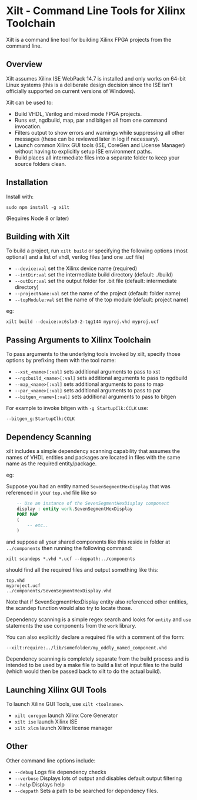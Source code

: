# Xilt - Command Line Tools for Xilinx Toolchain

Xilt is a command line tool for building Xilinx FPGA projects from the command line.

## Overview

Xilt assumes Xilinx ISE WebPack 14.7 is installed and only works on 64-bit Linux systems (this is a deliberate
design decision since the ISE isn't officially supported on current versions of Windows).

Xilt can be used to:

* Build VHDL, Verilog and mixed mode FPGA projects.
* Runs xst, ngdbuild, map, par and bitgen all from one command invocation.
* Filters output to show errors and warnings while suppressing all other messages (these can be reviewed later in log if necessary).
* Launch common Xilinx GUI tools (ISE, CoreGen and License Manager) without having to explicitly setup ISE environment paths.
* Build places all intermediate files into a separate folder to keep your source folders clean.

## Installation

Install with:

    sudo npm install -g xilt

(Requires Node 8 or later)

## Building with Xilt

To build a project, run `xilt build` or specifying the following options (most optional) and a list of vhdl, verilog files (and one .ucf file)

* `--device:val`            set the Xilinx device name (required)
* `--intDir:val`            set the intermediate build directory (default: ./build)
* `--outDir:val`            set the output folder for .bit file (default: intermediate directory)
* `--projectName:val`       set the name of the project (default: folder name)
* `--topModule:val`         set the name of the top module (default: project name)

eg:

    xilt build --device:xc6slx9-2-tqg144 myproj.vhd myproj.ucf

## Passing Arguments to Xilinx Toolchain

To pass arguments to the underlying tools invoked by xilt, specify those options by prefixing them with the tool name:


* `--xst_<name>[:val]`      sets additional arguments to pass to xst
* `--ngcbuild_<name>[:val]` sets additional arguments to pass to ngdbuild
* `--map_<name>[:val]`      sets additional arguments to pass to map
* `--par_<name>[:val]`      sets additional arguments to pass to par
* `--bitgen_<name>[:val]`   sets additional arguments to pass to bitgen

For example to invoke  bitgen with `-g StartupClk:CCLK` use:

    --bitgen_g:StartupClk:CCLK
    
## Dependency Scanning

xilt includes a simple dependency scanning capability that assumes the names
of VHDL entities and packages are located in files with the same name as the
required entity/package.

eg: 

Suppose you had an entity named `SevenSegmentHexDisplay` that was referenced
in your `top.vhd` file like so

```vhdl
	-- Use an instance of the SevenSegmentHexDisplay component
	display : entity work.SevenSegmentHexDisplay
	PORT MAP 
	(
        -- etc..
    )
```

and suppose all your shared components like this reside in folder at `../components`
then running the following command:

```
xilt scandeps *.vhd *.ucf --deppath:../components
```

should find all the required files and output something like this:

```
top.vhd
myproject.ucf
../components/SevenSegmentHexDisplay.vhd
```

Note that if SevenSegmentHexDisplay entity also referenced other entities, the 
scandep function would also try to locate those.

Dependency scanning is a simple regex search and looks for `entity` and `use` 
statements the use components from the `work` library.  

You can also explicitly declare a required file with a comment of the form:

```
--xilt:require:../lib/somefolder/my_oddly_named_component.vhd
```

Dependency scanning is completely separate from the build process and 
is intended to be used by a make file to build a list of input files to the build
(which would then be passed back to xilt to do the actual build).


## Launching Xilinx GUI Tools

To launch Xilinx GUI Tools, use `xilt <toolname>`.

* `xilt coregen`                 launch Xilinx Core Generator
* `xilt ise`                     launch Xilinx ISE
* `xilt xlcm`                    launch Xilinx license manager


## Other

Other command line options include:

* `--debug` Logs file dependency checks
* `--verbose` Displays lots of output and disables default output filtering
* `--help` Displays help
* `--deppath` Sets a path to be searched for dependency files.
